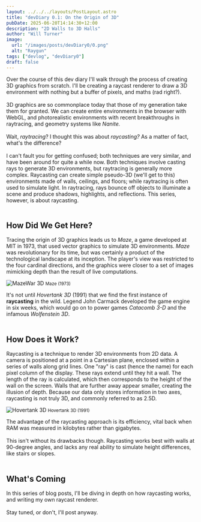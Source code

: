 ```yaml
---
layout: ../../../layouts/PostLayout.astro
title: "devDiary 0.1: On the Origin of 3D"
pubDate: 2025-06-20T14:14:30+12:00
description: "2D Walls to 3D Halls"
author: "Will Turner"
image:
  url: "/images/posts/devDiary0/0.png"
  alt: "Raygun"
tags: ["devlog", "devDiary0"]
draft: false
---
```

Over the course of this dev diary I'll walk through the process of creating 3D graphics from scratch. I'll be creating a raycast renderer to draw a 3D environment with nothing but a buffer of pixels, and maths (rad right?).
<br/>
<br/>
3D graphics are so commonplace today that those of my generation take them for granted. We can create entire environments in the browser with WebGL, and photorealistic environments with recent breakthroughs in raytracing, and geometry systems like *Nanite.*
<br/>
<br/>
Wait, *raytracing*? I thought this was about *raycasting?* As a matter of fact, what's the difference?
<br/>
<br/>
I can't fault you for getting confused; both techniques are very similar, and have been around for quite a while now. Both techniques involve casting rays to generate 3D environments, but raytracing is generally more complex. Raycasting can create simple pseudo-3D (we'll get to this) environments made of walls, ceilings, and floors; while raytracing is often used to simulate light. In raytracing, rays bounce off objects to illuminate a scene and produce shadows, highlights, and reflections. This series, however, is about raycasting.
<br/>
<br/>

## How Did We Get Here?

Tracing the origin of 3D graphics leads us to *Maze*, a game developed at MIT in 1973, that used vector graphics to simulate 3D environments. *Maze* was revolutionary for its time, but was certainly a product of the technological landscape at its inception. The player's view was restricted to the four cardinal directions, and the graphics were closer to a set of images mimicking depth than the result of live computations.

<div class="flex flex-col items-center my-4">
  <img src="/images/posts/devDiary0/0.1/MazeWar.jpg" alt="MazeWar 3D" class="h-auto" />
  <small class="block text-center text-sm text-gray-500">Maze (1973)</small>
</div>

It's not until *Hovertank 3D* (1991) that we find the first instance of **raycasting** in the wild. Legend John Carmack developed the game engine in six weeks, which would go on to power games *Catacomb 3-D* and the infamous *Wolfenstein 3D*.
<br/>
<br/>

## How Does it Work?
Raycasting is a technique to render 3D environments from 2D data. A camera is positioned at a point in a Cartesian plane, enclosed within a series of walls along grid lines. One "ray" is cast (hence the name) for each pixel column of the display. These rays extend until they hit a wall. The length of the ray is calculated, which then corresponds to the height of the wall on the screen. Walls that are further away appear smaller, creating the illusion of depth. Because our data only stores information in two axes, raycasting is not truly 3D, and commonly referred to as 2.5D.

<div class="text-center my-4">
  <img alt="Hovertank 3D" src="/images/posts/devDiary0/0.1/Hovertank.jpg" class="inline-block" />
  <small class="block text-center">Hovertank 3D (1991)</small>
</div>

The advantage of the raycasting approach is its efficiency, vital back when RAM was measured in kilobytes rather than gigabytes.
<br/>
<br/>
This isn't without its drawbacks though. Raycasting works best with walls at 90-degree angles, and lacks any real ability to simulate height differences, like stairs or slopes.
<br/>
<br/>
## What's Coming
In this series of blog posts, I'll be diving in depth on how raycasting works, and writing my own raycast renderer.
<br/>
<br/>
Stay tuned, or don't, I'll post anyway.